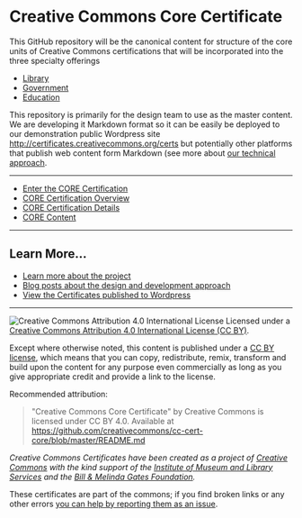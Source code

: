 # Creative Commons Core Certificate

This GitHub repository will be the canonical content for structure of the core units of Creative Commons certifications that will be incorporated into the three specialty offerings

* [Library](https://github.com/creativecommons/cc-cert-lib/blob/master/index.md)
* [Government](https://github.com/creativecommons/cc-cert-gov/blob/master/index.md)
* [Education](https://github.com/creativecommons/cc-cert-edu/blob/master/index.md)


This repository is primarily for the design team to use as the master content. We are developing it Markdown format so it can be easily be deployed to our demonstration public Wordpress site http://certificates.creativecommons.org/certs but potentially other platforms that publish web content form Markdown (see more about [our technical approach](https://certificates.creativecommons.org/category/tech/).

---- 

* [Enter the CORE Certification](index.md)
* [CORE Certification Overview](overview/index.md)
* [CORE Certification Details](details/index.md)
* [CORE Content](contents/index.md)


----

## Learn More...

* [Learn more about the project](https://certificates.creativecommons.org/about/)
* [Blog posts about the design and development approach](https://certificates.creativecommons.org/)
* [View the Certificates published to Wordpress](https://certificates.creativecommons.org/certs)

----

![Creative Commons Attribution 4.0 International License](https://github.com/creativecommons/cc-cert-core/blob/master/images/cc-by-88x31.png "CC BY")
Licensed under a [Creative Commons Attribution 4.0 International License (CC BY)](https://creativecommons.org/licenses/by/4.0/).

Except where otherwise noted, this content is published under a [CC BY license](https://creativecommons.org/licenses/by/4.0/), which means that you can copy, redistribute, remix, transform and build upon the content for any purpose even commercially as long as you give appropriate credit and provide a link to the license.

Recommended attribution: 

> "Creative Commons Core Certificate" by Creative Commons is licensed under CC BY 4.0. Available at    
> https://github.com/creativecommons/cc-cert-core/blob/master/README.md


*Creative Commons Certificates have been created as a project of [Creative Commons](http://creativecommons.org/) with the kind support of the [Institute of Museum and Library Services](https://www.imls.gov/) and the [Bill &amp; Melinda Gates Foundation](http://www.gatesfoundation.org/).*

These certificates are part of the commons; if you find broken links or any other errors  [you can help by reporting them as an issue](https://github.com/creativecommons/cc-cert-core/issues).




